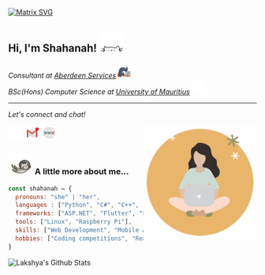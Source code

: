 [![Matrix SVG](https://raw.githubusercontent.com/rodrigograca31/rodrigograca31/master/matrix.svg)](https://www.youtube.com/watch?v=dQw4w9WgXcQ) 
<h2 align="left"> 
    Hi, I'm Shahanah! 
    <img src="./assets/cat.webp" width="50">
</h2>


<p align="left"><em>
Consultant at <a href="https://www.aberdeen-services.com/">Aberdeen Services</a><img src="./assets/work.gif" width="30"> 
</br> BSc(Hons) Computer Science at  <a href="https://uom.ac.mu/">University of Mauritius</a>
<img src="./assets/education.webp" width="30">
</em></p>

<hr>
<p align="left">
  <i>Let's connect and chat!</i>
</p>
<!-- avatar -->
<img align='right' src="./assets/avatar.gif" width="230">

  <p align="ce">
    <a href="https://www.linkedin.com/in/shahanah-puttaroo/" alt="Linkedin"><img src="./assets/linkedin.gif" width="30"></a>
    <a href="mailto:shahanahbp@gmail.com" alt="Contact me"><img src="./assets/mail.gif" width="30"></a>
    <a href="https://shahanah.netlify.app/" alt="My site"><img src="./assets/link.gif" width="30"></a>
  </p>


### <img src="./assets/spacecat.webp" width="50"> A little more about me...  

```javascript
const shahanah = {
  pronouns: "she" | "her",
  languages : ["Python", "C#", "C++", "Java", "JavaScript", "SQL", "C", "Dart", "PHP", "VB.NET", "HTML", "CSS", "4GL"],
  frameworks: ["ASP.NET", "Flutter", "Flask", "jQuery", "Ajax", "Bootstrap", "Node.js", "Firebase", "SSIS", "Sage X3"],
  tools: ["Linux", "Raspberry Pi"],
  skills: ["Web Development", "Mobile App Development", "Database Design", "Object-Oriented Programming", "Algorithm & Data Structures", "Computer Vision"],
  hobbies: ["Coding competitions", "Reading", "Playing instruments", "Gardening"]
}
```


<p>
  <img align="center" src="https://github-readme-stats.vercel.app/api?username=super-hxman&show_icons=true&title_color=fff&icon_color=79ff97&text_color=efefef&bg_color=24292e" alt="Lakshya's Github Stats">
</p>